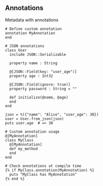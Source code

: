 <!-- METADATA
{
  "title": "Crystal Annotations",
  "tags": [
    "crystal",
    "annotations",
    "metadata"
  ],
  "language": "crystal"
}
-->

## Annotations
Metadata with annotations
```crystal
# Define custom annotation
annotation MyAnnotation
end

# JSON annotations
class User
  include JSON::Serializable

  property name : String

  @[JSON::Field(key: "user_age")]
  property age : Int32

  @[JSON::Field(ignore: true)]
  property password : String = ""

  def initialize(@name, @age)
  end
end

json = %({"name": "Alice", "user_age": 30})
user = User.from_json(json)
puts user.age  # => 30

# Custom annotation usage
@[MyAnnotation]
class MyClass
  @[MyAnnotation]
  def my_method
  end
end

# Check annotations at compile time
{% if MyClass.annotation(MyAnnotation) %}
  puts "MyClass has MyAnnotation"
{% end %}
```
